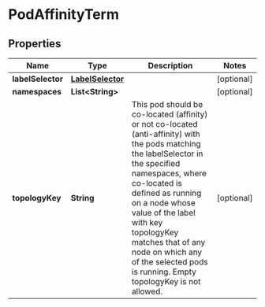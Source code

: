 

# PodAffinityTerm

## Properties

Name | Type | Description | Notes
------------ | ------------- | ------------- | -------------
**labelSelector** | [**LabelSelector**](LabelSelector.md) |  |  [optional]
**namespaces** | **List&lt;String&gt;** |  |  [optional]
**topologyKey** | **String** | This pod should be co-located (affinity) or not co-located (anti-affinity) with the pods matching the labelSelector in the specified namespaces, where co-located is defined as running on a node whose value of the label with key topologyKey matches that of any node on which any of the selected pods is running. Empty topologyKey is not allowed. |  [optional]



